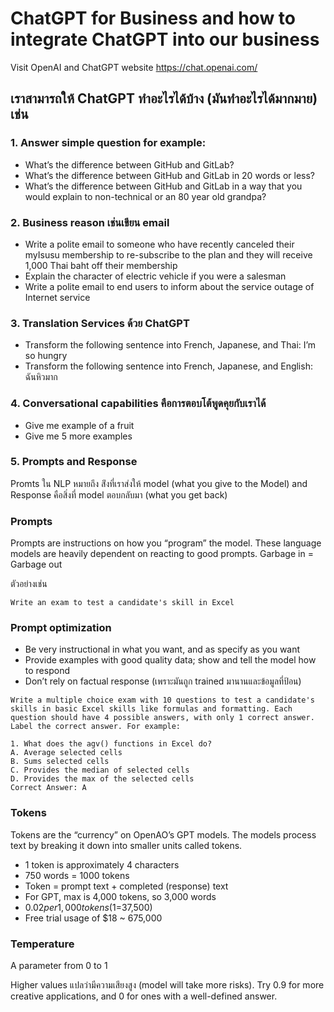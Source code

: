 # ChatGPT for Business and how to integrate ChatGPT into our business

Visit OpenAI and ChatGPT website https://chat.openai.com/

## เราสามารถให้ ChatGPT ทำอะไรได้บ้าง (มันทำอะไรได้มากมาย) เช่น

### 1. Answer simple question for example:
- What’s the difference between GitHub and GitLab?
- What’s the difference between GitHub and GitLab in 20 words or less?
- What’s the difference between GitHub and GitLab in a way that you would explain to non-technical or an 80 year old grandpa?

### 2. Business reason เช่นเขียน email
- Write a polite email to someone who have recently canceled their myIsusu membership to re-subscribe to the plan and they will receive 1,000 Thai baht off their membership
- Explain the character of electric vehicle if you were a salesman
- Write a polite email to end users to inform about the service outage of Internet service

### 3. Translation Services ด้วย ChatGPT
- Transform the following sentence into French, Japanese, and Thai: I’m so hungry
- Transform the following sentence into French, Japanese, and English: ฉันหิวมาก

### 4. Conversational capabilities คือการตอบโต้พูดคุยกับเราได้ 
- Give me example of a fruit
- Give me 5 more examples

### 5. Prompts and Response 
Promts ใน NLP หมายถึง ส่ิงที่เราส่งให้ model (what you give to the Model) and Response คือสิ่งที่ model ตอบกลับมา (what you get back)

### Prompts

Prompts are instructions on how you “program” the model. These language models are heavily dependent on reacting to good prompts. Garbage in = Garbage out

ตัวอย่างเช่น

`Write an exam to test a candidate's skill in Excel`

### Prompt optimization
- Be very instructional in what you want, and as specify as you want
- Provide examples with good quality data; show and tell the model how to respond
- Don’t rely on factual response (เพราะมันถูก trained มานานและข้อมูลที่ป้อน)

```
Write a multiple choice exam with 10 questions to test a candidate's skills in basic Excel skills like formulas and formatting. Each question should have 4 possible answers, with only 1 correct answer. Label the correct answer. For example:

1. What does the agv() functions in Excel do?
A. Average selected cells
B. Sums selected cells
C. Provides the median of selected cells
D. Provides the max of the selected cells
Correct Answer: A

```

### Tokens
Tokens are the “currency” on OpenAO’s GPT models. The models process text by breaking it down into smaller units called tokens.
- 1 token is approximately 4 characters
- 750 words = 1000 tokens
- Token = prompt text + completed (response) text 
- For GPT, max is 4,000 tokens, so 3,000 words
- $0.02 per 1,000 tokens ($1=37,500)
- Free trial usage of $18 ~ 675,000

### Temperature
A parameter from 0 to 1

Higher values แปลว่ามีความเสียงสูง (model will take more risks).
Try 0.9 for more creative applications, and 0 for ones with a well-defined answer.





